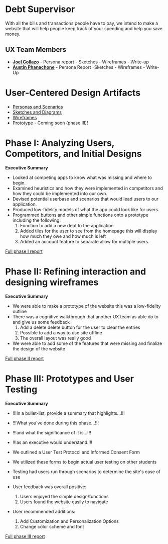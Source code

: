 # Debt Supervisor 

With all the bills and transactions people have to pay, we intend to make a website that 
will help people keep track of your spending and help you save money.

## UX Team Members

* **[Joel Collazo](https://usabilityengineering.github.io/ux-portfolio-WZRD95/)** - Persona report - Sketches - Wireframes - Write-up 
* **[Austin Phanachone](https://aphanachone.github.io/UX-Journal/)** - Persona Report -Sketches - Wireframes - Write-Up

# User-Centered Design Artifacts
 
* [Personas and Scenarios](personas/)
* [Sketches and Diagrams](sketches/)
* [Wireframes](wireframes/)
* [Prototype](#) - Coming soon (phase III)!

# Phase I: Analyzing Users, Competitors, and Initial Designs

**Executive Summary**

* Looked at competing apps to know what was missing and where to begin.
* Examined heuristics and how they were implemented in competitors and how they could be implemented into our own.
* Devised potential userbase and scenarios that would lead users to our application.
* Produced low-fidelity models of what the app could look like for users.
* Programmed buttons and other simple functions onto a prototype including the following:
  1. Function to add a new debt to the application
  2. Added tiles for the user to see from the homepage this will display how much they owe and how much is left
  3. Added an account feature to separate allow for multiple users.


[Full phase I report](phaseI/)

# Phase II: Refining interaction and designing wireframes

**Executive Summary**

* We were able to make a prototype of the website this was a low-fidelity outline 
* There was a cognitive walkthrough that another UX team as able do to and give us some feedback 
  1. Add a delete delete button for the user to clear the entries 
  2. Possible to add a way to use site offline 
  3. The overall layout was really good 
* We were able to add some of the features that were missing and finalize the design of the website

[Full phase II report](phaseII/)

# Phase III: Prototypes and User Testing

**Executive Summary**

* !!!In a bullet-list, provide a summary that highlights...!!!
* !!!What you've done during this phase...!!!
* !!!and what the significance of it is...!!!
* !!!as an executive would understand.!!!

* We outlined a User Test Protocol and Informed Consent Form
* We utilized these forms to begin actual user testing on other students
* Testing had users run through scenarios to determine the site's ease of use
* User feedback was overall positive:
  1. Users enjoyed the simple design/functions
  2. Users found the website easily to navigate
* User recommended additions:
  1. Add Customization and Personalization Options
  2. Change color scheme and font

[Full phase III report](phaseIII/)
